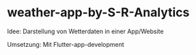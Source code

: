 # weather-app-by-S-R-Analytics

Idee: Darstellung von Wetterdaten in einer App/Website

Umsetzung: Mit Flutter-app-development
